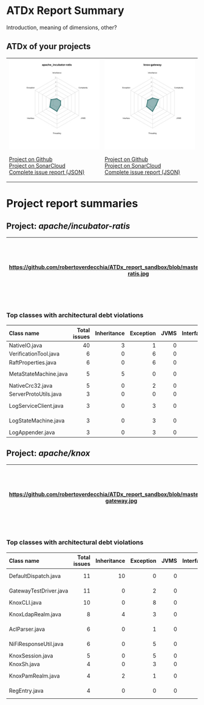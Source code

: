
# ATDx Report Summary

Introduction, meaning of dimensions, other?

## ATDx of your projects
|||
|-|-|
|<img src="https://github.com/robertoverdecchia/ATDx_report_sandbox/blob/master/plots/apache_incubator-ratis.jpg"/> <p style="text-align:left">[Project on Github](https://github.com/apache/incubator-ratis) <br> [Project on SonarCloud ](https://sonarcloud.io/dashboard?id=apache_incubator-ratis) <br> [Complete issue report (JSON)](./json/apache_incubator-ratis.json)</p>|<img src="https://github.com/robertoverdecchia/ATDx_report_sandbox/blob/master/plots/knox-gateway.jpg"/> <p style="text-align:left">[Project on Github](https://github.com/apache/knox) <br> [Project on SonarCloud ](https://sonarcloud.io/dashboard?id=knox-gateway) <br> [Complete issue report (JSON)](./json/knox-gateway.json)</p>
# Project report summaries
## Project: _apache/incubator-ratis_
|https://github.com/robertoverdecchia/ATDx_report_sandbox/blob/master/plots/apache_incubator-ratis.jpg|<p style="text-align:left">[Project on Github](https://github.com/apache/incubator-ratis) <br> [Project on SonarCloud ](https://sonarcloud.io/dashboard?id=apache_incubator-ratis) <br> [Complete issue report (JSON)](./json/apache_incubator-ratis.json)</p>
|-|-|
### Top classes with architectural debt violations
| Class name            |   Total issues |   Inheritance |   Exception |   JVMS |   Interface |   Threading |   Complexity | Fully qualified name                                                                    |
|:----------------------|---------------:|--------------:|------------:|-------:|------------:|------------:|-------------:|:----------------------------------------------------------------------------------------|
| NativeIO.java         |             40 |             3 |           1 |      0 |          36 |           0 |            0 | ratis-common/src/main/java/org/apache/ratis/io/nativeio/NativeIO.java                   |
| VerificationTool.java |              6 |             0 |           6 |      0 |           0 |           0 |            0 | ratis-logservice/src/main/java/org/apache/ratis/logservice/tool/VerificationTool.java   |
| RaftProperties.java   |              6 |             0 |           6 |      0 |           0 |           0 |            0 | ratis-common/src/main/java/org/apache/ratis/conf/RaftProperties.java                    |
| MetaStateMachine.java |              5 |             5 |           0 |      0 |           0 |           0 |            0 | ratis-logservice/src/main/java/org/apache/ratis/logservice/server/MetaStateMachine.java |
| NativeCrc32.java      |              5 |             0 |           2 |      0 |           3 |           0 |            0 | ratis-common/src/main/java/org/apache/ratis/util/NativeCrc32.java                       |
| ServerProtoUtils.java |              3 |             0 |           0 |      0 |           3 |           0 |            0 | ratis-server/src/main/java/org/apache/ratis/server/impl/ServerProtoUtils.java           |
| LogServiceClient.java |              3 |             0 |           3 |      0 |           0 |           0 |            0 | ratis-logservice/src/main/java/org/apache/ratis/logservice/api/LogServiceClient.java    |
| LogStateMachine.java  |              3 |             0 |           3 |      0 |           0 |           0 |            0 | ratis-logservice/src/main/java/org/apache/ratis/logservice/server/LogStateMachine.java  |
| LogAppender.java      |              3 |             0 |           3 |      0 |           0 |           0 |            0 | ratis-server/src/main/java/org/apache/ratis/server/impl/LogAppender.java                |

## Project: _apache/knox_
|https://github.com/robertoverdecchia/ATDx_report_sandbox/blob/master/plots/knox-gateway.jpg|<p style="text-align:left">[Project on Github](https://github.com/apache/knox) <br> [Project on SonarCloud ](https://sonarcloud.io/dashboard?id=knox-gateway) <br> [Complete issue report (JSON)](./json/knox-gateway.json)</p>
|-|-|
### Top classes with architectural debt violations
| Class name             |   Total issues |   Inheritance |   Exception |   JVMS |   Interface |   Threading |   Complexity | Fully qualified name                                                                             |
|:-----------------------|---------------:|--------------:|------------:|-------:|------------:|------------:|-------------:|:-------------------------------------------------------------------------------------------------|
| DefaultDispatch.java   |             11 |            10 |           0 |      0 |           1 |           0 |            0 | gateway-adapter/src/main/java/org/apache/hadoop/gateway/dispatch/DefaultDispatch.java            |
| GatewayTestDriver.java |             11 |             0 |           2 |      0 |           9 |           0 |            0 | gateway-test-release-utils/src/main/java/org/apache/knox/gateway/GatewayTestDriver.java          |
| KnoxCLI.java           |             10 |             0 |           8 |      0 |           2 |           0 |            0 | gateway-server/src/main/java/org/apache/knox/gateway/util/KnoxCLI.java                           |
| KnoxLdapRealm.java     |              8 |             4 |           3 |      0 |           1 |           0 |            0 | gateway-adapter/src/main/java/org/apache/hadoop/gateway/shirorealm/KnoxLdapRealm.java            |
| AclParser.java         |              6 |             0 |           1 |      0 |           5 |           0 |            0 | gateway-provider-security-authz-acls/src/main/java/org/apache/knox/gateway/filter/AclParser.java |
| NiFiResponseUtil.java  |              6 |             0 |           5 |      0 |           1 |           0 |            0 | gateway-service-nifi/src/main/java/org/apache/knox/gateway/dispatch/NiFiResponseUtil.java        |
| KnoxSession.java       |              5 |             0 |           5 |      0 |           0 |           0 |            0 | gateway-shell/src/main/java/org/apache/knox/gateway/shell/KnoxSession.java                       |
| KnoxSh.java            |              4 |             0 |           3 |      0 |           1 |           0 |            0 | gateway-shell/src/main/java/org/apache/knox/gateway/shell/KnoxSh.java                            |
| KnoxPamRealm.java      |              4 |             2 |           1 |      0 |           1 |           0 |            0 | gateway-adapter/src/main/java/org/apache/hadoop/gateway/shirorealm/KnoxPamRealm.java             |
| RegEntry.java          |              4 |             0 |           0 |      0 |           4 |           0 |            0 | gateway-server/src/main/java/org/apache/knox/gateway/services/registry/impl/RegEntry.java        |

